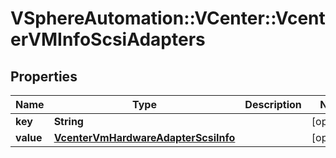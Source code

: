 # VSphereAutomation::VCenter::VcenterVMInfoScsiAdapters

## Properties
Name | Type | Description | Notes
------------ | ------------- | ------------- | -------------
**key** | **String** |  | [optional] 
**value** | [**VcenterVmHardwareAdapterScsiInfo**](VcenterVmHardwareAdapterScsiInfo.md) |  | [optional] 


